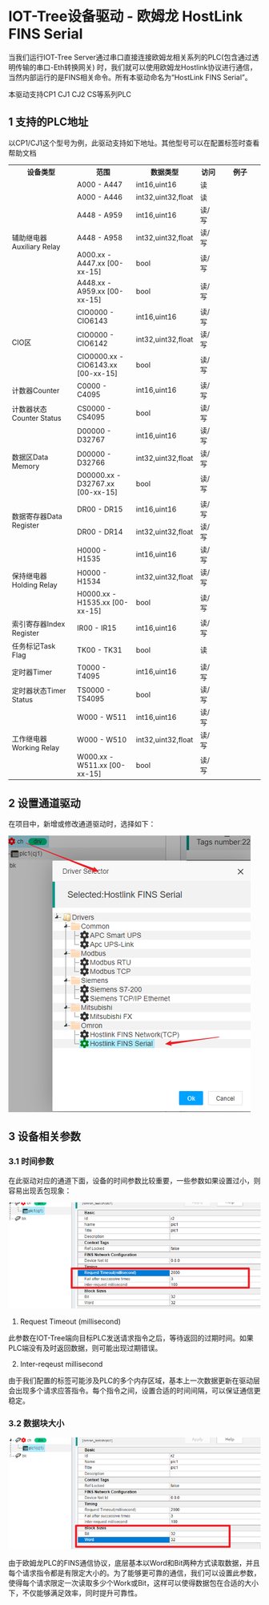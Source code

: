 IOT-Tree设备驱动 - 欧姆龙 HostLink FINS Serial</a>
==


当我们运行IOT-Tree Server通过串口直接连接欧姆龙相关系列的PLC(包含通过透明传输的串口-Eth转换网关)
时，我们就可以使用欧姆龙Hostlink协议进行通信，当然内部运行的是FINS相关命令。所有本驱动命名为“HostLink FINS Serial”。

本驱动支持CP1 CJ1 CJ2 CS等系列PLC

## 1 支持的PLC地址

以CP1/CJ1这个型号为例，此驱动支持如下地址。其他型号可以在配置标签时查看帮助文档

<table class="layui-table">
  <tr>
      <th width="30%">设备类型</th>
      <th width="25%">范围</th>
      <th width="15%">数据类型</th>
      <th width="10%">访问</th>
      <th width="20%">例子</th>
    </tr>
    <tr>
      <td rowspan="6">辅助继电器Auxiliary Relay</td>
      <td>A000 - A447</td>
      <td>int16,uint16</td>
      <td>读</td>
      <td></td>
    </tr>
    <tr>
      <td>A000 - A446</td>
      <td>int32,uint32,float</td>
      <td>读</td>
      <td></td>
    </tr>
    <tr>
      <td>A448 - A959</td>
      <td>int16,uint16</td>
      <td>读/写</td>
      <td></td>
    </tr>
    <tr>
      <td>A448 - A958</td>
      <td>int32,uint32,float</td>
      <td>读/写</td>
      <td></td>
    </tr>
    <tr>
      <td>A000.xx - A447.xx [00-xx-15]</td>
      <td>bool</td>
      <td>读/写</td>
      <td></td>
    </tr>
    <tr>
      <td>A448.xx - A959.xx [00-xx-15]</td>
      <td>bool</td>
      <td>读/写</td>
      <td></td>
    </tr>
    <tr>
      <td rowspan="3">CIO区</td>
      <td>CIO0000 - CIO6143</td>
      <td>int16,uint16</td>
      <td>读/写</td>
      <td></td>
    </tr>
    <tr>
      <td>CIO0000 - CIO6142</td>
      <td>int32,uint32,float</td>
      <td>读/写</td>
      <td></td>
    </tr>
    <tr>
      <td>CIO0000.xx - CIO6143.xx [00-xx-15]</td>
      <td>bool</td>
      <td>读/写</td>
      <td></td>
    </tr>
    <tr>
      <td rowspan="1">计数器Counter</td>
      <td>C0000 - C4095</td>
      <td>int16,uint16</td>
      <td>读/写</td>
      <td></td>
    </tr>
    <tr>
      <td rowspan="1">计数器状态Counter Status</td>
      <td>CS0000 - CS4095</td>
      <td>bool</td>
      <td>读/写</td>
      <td></td>
    </tr>
    <tr>
      <td rowspan="3">数据区Data Memory</td>
      <td>D00000 - D32767</td>
      <td>int16,uint16</td>
      <td>读/写</td>
      <td></td>
    </tr>
    <tr>
      <td>D00000 - D32766</td>
      <td>int32,uint32,float</td>
      <td>读/写</td>
      <td></td>
    </tr>
    <tr>
      <td>D00000.xx - D32767.xx [00-xx-15]</td>
      <td>bool</td>
      <td>读/写</td>
      <td></td>
    </tr>
    <tr>
      <td rowspan="2">数据寄存器Data Register</td>
      <td>DR00 - DR15</td>
      <td>int16,uint16</td>
      <td>读/写</td>
      <td></td>
    </tr>
    <tr>
      <td>DR00 - DR14</td>
      <td>int32,uint32,float</td>
      <td>读/写</td>
      <td></td>
    </tr>
    <tr>
      <td rowspan="3">保持继电器Holding Relay</td>
      <td>H0000 - H1535</td>
      <td>int16,uint16</td>
      <td>读/写</td>
      <td></td>
    </tr>
    <tr>
      <td>H0000 - H1534</td>
      <td>int32,uint32,float</td>
      <td>读/写</td>
      <td></td>
    </tr>
    <tr>
      <td>H0000.xx - H1535.xx [00-xx-15]</td>
      <td>bool</td>
      <td>读/写</td>
      <td></td>
    </tr>
    <tr>
      <td rowspan="1">索引寄存器Index Register</td>
      <td>IR00 - IR15</td>
      <td>int16,uint16</td>
      <td>读/写</td>
      <td></td>
    </tr>
    <tr>
      <td rowspan="1">任务标记Task Flag</td>
      <td>TK00 - TK31</td>
      <td>bool</td>
      <td>读</td>
      <td></td>
    </tr>
    <tr>
      <td rowspan="1">定时器Timer</td>
      <td>T0000 - T4095</td>
      <td>int16,uint16</td>
      <td>读/写</td>
      <td></td>
    </tr>
    <tr>
      <td rowspan="1">定时器状态Timer Status</td>
      <td>TS0000 - TS4095</td>
      <td>bool</td>
      <td>读/写</td>
      <td></td>
    </tr>
    <tr>
      <td rowspan="3">工作继电器Working Relay</td>
      <td>W000 - W511</td>
      <td>int16,uint16</td>
      <td>读/写</td>
      <td></td>
    </tr>
    <tr>
      <td>W000 - W510</td>
      <td>int32,uint32,float</td>
      <td>读/写</td>
      <td></td>
    </tr>
    <tr>
      <td>W000.xx - W511.xx [00-xx-15]</td>
      <td>bool</td>
      <td>读/写</td>
      <td></td>
    </tr>
</table>

## 2 设置通道驱动

在项目中，新增或修改通道驱动时，选择如下：

<img src="../img/dev/d027.png">

## 3 设备相关参数

### 3.1 时间参数

在此驱动对应的通道下面，设备的时间参数比较重要，一些参数如果设置过小，则容易出现丢包现象：

<img src="../img/dev/d028.png">

1) Request Timeout (millisecond)

此参数在IOT-Tree端向目标PLC发送请求指令之后，等待返回的过期时间。如果PLC端没有及时返回数据，则可能出现过期错误。

2) Inter-reqeust millisecond

由于我们配置的标签可能涉及PLC的多个内存区域，基本上一次数据更新在驱动层会出现多个请求应答指令。每个指令之间，设置合适的时间间隔，可以保证通信更稳定。

### 3.2 数据块大小

<img src="../img/dev/d029.png">

由于欧姆龙PLC的FINS通信协议，底层基本以Word和Bit两种方式读取数据，并且每个请求指令都是有限定大小的。为了能够更可靠的通信，我们可以设置此参数，使得每个请求限定一次读取多少个Work或Bit，这样可以使得数据包在合适的大小下，不仅能够满足效率，同时提升可靠性。




